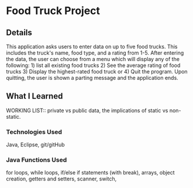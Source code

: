 # Food Truck Project

## Details
This application asks users to enter data on up to five food trucks.  This includes the truck's name, food type, and a rating from 1-5.  After entering the data, the user can choose from a menu which will display any of the following: 1) list all existing food trucks 2) See the average rating of food trucks 3) Display the highest-rated food truck or 4) Quit the program.  Upon quitting, the user is shown a parting message and the application ends.  

## What I Learned
WORKING LIST::  private vs public data, the implications of static vs non-static.  

### Technologies Used
Java, Eclipse, git/gitHub

### Java Functions Used
for loops, while loops, if/else if statements (with break), arrays, object creation, getters and setters, scanner, switch,
